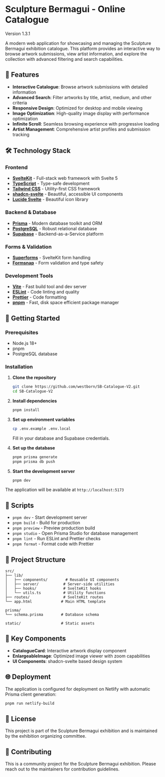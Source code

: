 # Sculpture Bermagui - Online Catalogue

Version 1.3.1

A modern web application for showcasing and managing the Sculpture Bermagui exhibition catalogue. This platform provides an interactive way to browse artwork submissions, view artist information, and explore the collection with advanced filtering and search capabilities.

## 🎯 Features

- **Interactive Catalogue**: Browse artwork submissions with detailed information
- **Advanced Search**: Filter artworks by title, artist, medium, and other criteria
- **Responsive Design**: Optimized for desktop and mobile viewing
- **Image Optimization**: High-quality image display with performance optimization
- **Infinite Scroll**: Seamless browsing experience with progressive loading
- **Artist Management**: Comprehensive artist profiles and submission tracking

## 🛠️ Technology Stack

### Frontend

- **[SvelteKit](https://kit.svelte.dev/)** - Full-stack web framework with Svelte 5
- **[TypeScript](https://www.typescriptlang.org/)** - Type-safe development
- **[Tailwind CSS](https://tailwindcss.com/)** - Utility-first CSS framework
- **[shadcn-svelte](https://www.shadcn-svelte.com/)** - Beautiful, accessible UI components
- **[Lucide Svelte](https://lucide.dev/)** - Beautiful icon library

### Backend & Database

- **[Prisma](https://prisma.io/)** - Modern database toolkit and ORM
- **[PostgreSQL](https://postgresql.org/)** - Robust relational database
- **[Supabase](https://supabase.com/)** - Backend-as-a-Service platform

### Forms & Validation

- **[Superforms](https://superforms.rocks/)** - SvelteKit form handling
- **[Formsnap](https://formsnap.dev/)** - Form validation and type safety

### Development Tools

- **[Vite](https://vitejs.dev/)** - Fast build tool and dev server
- **[ESLint](https://eslint.org/)** - Code linting and quality
- **[Prettier](https://prettier.io/)** - Code formatting
- **[pnpm](https://pnpm.io/)** - Fast, disk space efficient package manager

## 🚀 Getting Started

### Prerequisites

- Node.js 18+
- pnpm
- PostgreSQL database

### Installation

1. **Clone the repository**

   ```bash
   git clone https://github.com/westborn/SB-Catalogue-V2.git
   cd SB-Catalogue-V2
   ```

2. **Install dependencies**

   ```bash
   pnpm install
   ```

3. **Set up environment variables**

   ```bash
   cp .env.example .env.local
   ```

   Fill in your database and Supabase credentials.

4. **Set up the database**

   ```bash
   pnpm prisma generate
   pnpm prisma db push
   ```

5. **Start the development server**
   ```bash
   pnpm dev
   ```

The application will be available at `http://localhost:5173`

## 📝 Scripts

- `pnpm dev` - Start development server
- `pnpm build` - Build for production
- `pnpm preview` - Preview production build
- `pnpm studio` - Open Prisma Studio for database management
- `pnpm lint` - Run ESLint and Prettier checks
- `pnpm format` - Format code with Prettier

## 📁 Project Structure

```
src/
├── lib/
│   ├── components/        # Reusable UI components
│   ├── server/           # Server-side utilities
│   ├── hooks/            # SvelteKit hooks
│   └── utils.ts          # Utility functions
├── routes/               # SvelteKit routes
└── app.html             # Main HTML template

prisma/
└── schema.prisma        # Database schema

static/                  # Static assets
```

## 🔧 Key Components

- **CatalogueCard**: Interactive artwork display component
- **EnlargeableImage**: Optimized image viewer with zoom capabilities
- **UI Components**: shadcn-svelte based design system

## 🌐 Deployment

The application is configured for deployment on Netlify with automatic Prisma client generation:

```bash
pnpm run netlify-build
```

## 📄 License

This project is part of the Sculpture Bermagui exhibition and is maintained by the exhibition organizing committee.

## 🤝 Contributing

This is a community project for the Sculpture Bermagui exhibition. Please reach out to the maintainers for contribution guidelines.
